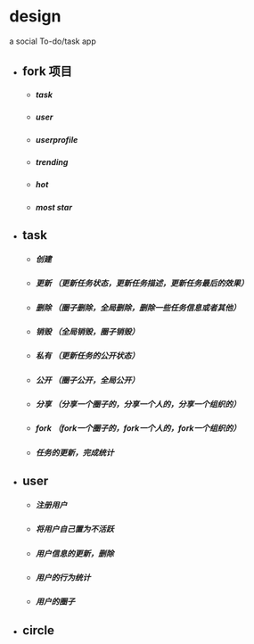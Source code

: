 # design
a social To-do/task app


- ## fork 项目
  * ##### task
  * ##### user
  * ##### userprofile
  * ##### trending
  * ##### hot
  * ##### most star
- ## task
  * ##### 创建 
  * ##### 更新 （更新任务状态，更新任务描述，更新任务最后的效果）
  * ##### 删除 （圈子删除，全局删除，删除一些任务信息或者其他）
  * ##### 销毁 （全局销毁，圈子销毁）
  * ##### 私有 （更新任务的公开状态）
  * ##### 公开 （圈子公开，全局公开）
  * ##### 分享 （分享一个圈子的，分享一个人的，分享一个组织的）
  * ##### fork  （fork一个圈子的，fork一个人的，fork一个组织的）
  * ##### 任务的更新，完成统计

- ## user
  * ##### 注册用户
  * ##### 将用户自己置为不活跃
  * ##### 用户信息的更新，删除
  * ##### 用户的行为统计
  * ##### 用户的圈子
- ## circle
      
